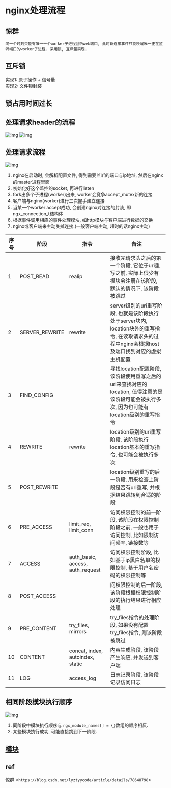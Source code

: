 # nginx处理流程

## 惊群

    同一个时刻只能有唯一一个worker子进程监听web端口, 此时新连接事件只能唤醒唯一正在监听端口的worker子进程. 采用锁, 互斥量实现.  

## 互斥锁

实现1: 原子操作 + 信号量  
实现2: 文件锁封装

## 锁占用时间过长

## 处理请求header的流程

![img](res/nginx-begin.png)
![img](res/nginx-header-handle.png)

## 处理请求流程

![img](res/nginx-process.png)

1. nginx在启动时, 会解析配置文件, 得到需要监听的端口与ip地址, 然后在nginx的master进程里面  
2. 初始化好这个监控的socket, 再进行listen  
3. fork出多个子进程(worker)出来,  worker会竞争accept_mutex新的连接  
4. 客户端与nginx(worker)进行三次握手建立连接  
5. 当某一个worker accept成功, 会创建nginx对连接的封装, 即ngx_connection_t结构体  
6. 根据事件调用相应的事件处理模块, 如http模块与客户端进行数据的交换  
7. nginx或客户端来主动关掉连接.(一般客户端主动,  超时的话nginx主动)  

| 序号 | 阶段           | 指令                             | 备注                                                                                                                                             |
| ---- | -------------- | -------------------------------- | ------------------------------------------------------------------------------------------------------------------------------------------------ |
| 1    | POST_READ      | realip                           | 接收完请求头之后的第一个阶段, 它位于uri重写之前, 实际上很少有模块会注册在该阶段, 默认的情况下, 该阶段被跳过                                      |
| 2    | SERVER_REWRITE | rewrite                          | server级别的uri重写阶段, 也就是该阶段执行处于server块内, location块外的重写指令, 在读取请求头的过程中nginx会根据host及端口找到对应的虚拟主机配置 |
| 3    | FIND_CONFIG    |                                  | 寻找location配置阶段, 该阶段使用重写之后的uri来查找对应的location, 值得注意的是该阶段可能会被执行多次, 因为也可能有location级别的重写指令        |
| 4    | REWRITE        | rewrite                          | location级别的uri重写阶段, 该阶段执行location基本的重写指令, 也可能会被执行多次                                                                  |
| 5    | POST_REWRITE   |                                  | location级别重写的后一阶段, 用来检查上阶段是否有uri重写, 并根据结果跳转到合适的阶段                                                              |
| 6    | PRE_ACCESS     | limit_req, limit_conn            | 访问权限控制的前一阶段, 该阶段在权限控制阶段之前, 一般也用于访问控制, 比如限制访问频率, 链接数等                                                 |
| 7    | ACCESS         | auth_basic, access, auth_request | 访问权限控制阶段, 比如基于ip黑白名单的权限控制, 基于用户名密码的权限控制等                                                                       |
| 8    | POST_ACCESS    |                                  | 问权限控制的后一阶段, 该阶段根据权限控制阶段的执行结果进行相应处理                                                                               |
| 9    | PRE_CONTENT    | try_files, mirrors               | try_files指令的处理阶段, 如果没有配置try_files指令, 则该阶段被跳过                                                                               |
| 10   | CONTENT        | concat, index, autoindex, static | 内容生成阶段, 该阶段产生响应, 并发送到客户端                                                                                                     |
| 11   | LOG            | access_log                       | 日志记录阶段, 该阶段记录访问日志                                                                                                                 |

## 相同阶段模块执行顺序

![img](res/nginx-proc-sort.png)

1. 同阶段中模块执行顺序与 `ngx_module_names[] = {}`数组的顺序相反.
2. 某些模块执行成功, 可能直接跳到下一阶段.

## [模块](nginx-modules.md)

## ref

惊群 <`https://blog.csdn.net/lyztyycode/article/details/78648798`>